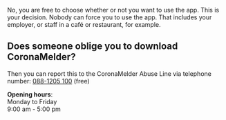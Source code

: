 No, you are free to choose whether or not you want to use the app. This is your decision. Nobody can force you to use the app. That includes your employer, or staff in a café or restaurant, for example.

## Does someone oblige you to download CoronaMelder? 
Then you can report this to the CoronaMelder Abuse Line via telephone number: <a href="tel:+31881205100">088-1205 100</a> (free)

**Opening hours**: <br />
Monday to Friday<br />
9:00 am - 5:00 pm
